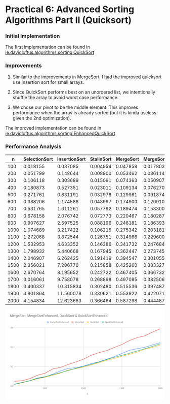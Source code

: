 # Practical 6: Advanced Sorting Algorithms Part II (Quicksort)

### Initial Implementation

The first implementation can be found in
[ie.davidloftus.algorithms.sorting.QuickSort](../src/main/java/ie/davidloftus/algorithms/sorting/QuickSort.java)

### Improvements

1. Similar to the improvements in MergeSort, I had the improved quicksort use insertion sort for small arrays.

2. Since QuickSort performs best on an unordered list, we intentionally shuffle the array to avoid worst case
 performance.
 
3. We chose our pivot to be the middle element. This improves performance when the array is already sorted (but it is
 kinda useless given the 2nd optimization).

The improved implementation can be found in
[ie.davidloftus.algorithms.sorting.EnhancedQuickSort](../src/main/java/ie/davidloftus/algorithms/sorting/QuickSortEnhanced.java)

### Performance Analysis

|    n |       SelectionSort |       InsertionSort |          StalinSort |           MergeSort |   MergeSortEnhanced |           QuickSort |   EnhancedQuickSort |
|------|---------------------|---------------------|---------------------|---------------------|---------------------|---------------------|---------------------|
|  100 |            0.018155 |            0.037085 |            0.004954 |            0.047858 |            0.017803 |            0.015491 |            0.015531 |
|  200 |            0.051799 |            0.142644 |            0.008900 |            0.053462 |            0.036114 |            0.031975 |            0.034376 |
|  300 |            0.106118 |            0.303689 |            0.015091 |            0.074363 |            0.050907 |            0.053514 |            0.053606 |
|  400 |            0.180873 |            0.527351 |            0.023011 |            0.109134 |            0.076270 |            0.072448 |            0.080818 |
|  500 |            0.271761 |            0.831191 |            0.032978 |            0.129981 |            0.091874 |            0.089354 |            0.094414 |
|  600 |            0.388206 |            1.174588 |            0.048997 |            0.174900 |            0.120910 |            0.109280 |            0.115868 |
|  700 |            0.531765 |            1.611261 |            0.057792 |            0.189474 |            0.153300 |            0.132251 |            0.135966 |
|  800 |            0.678158 |            2.076742 |            0.072773 |            0.220467 |            0.180287 |            0.163051 |            0.157795 |
|  900 |            0.907627 |            2.597525 |            0.088196 |            0.246181 |            0.186393 |            0.177064 |            0.180021 |
| 1000 |            1.074689 |            3.217422 |            0.106215 |            0.275342 |            0.203181 |            0.193522 |            0.201249 |
| 1100 |            1.272068 |            3.872544 |            0.126751 |            0.314968 |            0.229600 |            0.215676 |            0.221400 |
| 1200 |            1.532953 |            4.633352 |            0.146386 |            0.341732 |            0.247684 |            0.238593 |            0.245124 |
| 1300 |            1.798932 |            5.440668 |            0.167945 |            0.362447 |            0.273745 |            0.262422 |            0.270631 |
| 1400 |            2.046907 |            6.262425 |            0.191419 |            0.394547 |            0.301055 |            0.282181 |            0.293436 |
| 1500 |            2.356021 |            7.206770 |            0.215858 |            0.425260 |            0.333327 |            0.305290 |            0.314317 |
| 1600 |            2.670764 |            8.195652 |            0.242722 |            0.467405 |            0.366732 |            0.326391 |            0.335801 |
| 1700 |            3.016061 |            9.758078 |            0.268898 |            0.497085 |            0.382506 |            0.348189 |            0.359322 |
| 1800 |            3.400337 |           10.315834 |            0.302480 |            0.515536 |            0.397487 |            0.377515 |            0.382237 |
| 1900 |            3.801864 |           11.560078 |            0.330621 |            0.553922 |            0.422071 |            0.396524 |            0.406620 |
| 2000 |            4.154834 |           12.623683 |            0.366464 |            0.587298 |            0.444487 |            0.421205 |            0.433008 |

![Insertion, MergeSort and MergeSortEnhanced performance chart](advanced_sort2_perf.svg)
